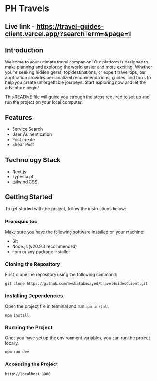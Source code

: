 # PH Travels

## Live link - https://travel-guides-client.vercel.app/?searchTerm=&page=1


## Introduction

Welcome to your ultimate travel companion! Our platform is designed to make planning and exploring the world easier and more exciting. Whether you're seeking hidden gems, top destinations, or expert travel tips, our application provides personalized recommendations, guides, and tools to help you create unforgettable journeys. Start exploring now and let the adventure begin!

This README file will guide you through the steps required to set up and run the project on your local computer.

## Features

- Service Search
- User Authentication
- Post create
- Shear Post

## Technology Stack

- Next.js
- Typescript
- tailwind CSS


## Getting Started

To get started with the project, follow the instructions below:

### Prerequisites

Make sure you have the following software installed on your machine:

- Git
- Node.js (v20.9.0 recommended)
- npm or any package installer

### Cloning the Repository

First, clone the repository using the following command:

```
git clone https://github.com/meskatabusayed/travelGuidesClient.git
```

### Installing Dependencies

Open the project file in terminal and run `npm install`

```
npm install

```




### Running the Project

Once you have set up the environment variables, you can run the project locally.

```
npm run dev

```

### Accessing the Project

```
http://localhost:3000
```





